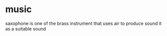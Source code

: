 # music
saxophone is one of the brass instrument that uses air to produce sound 
it as a suitable sound 

